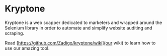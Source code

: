 # Kryptone

Kryptone is a web scapper dedicated to marketers and wrapped around the Selenium library in order to automate and simplify website auditing and scraping.

Read [https://github.com/Zadigo/kryptone/wiki](our wiki) to learn how to use our amazing tool.

